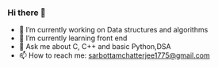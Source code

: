 ### Hi there 👋

- 🔭 I’m currently working on Data structures and algorithms
- 🌱 I’m currently learning front end
- 💬 Ask me about C, C++ and basic Python,DSA
- 📫 How to reach me: sarbottamchatterjee1775@gmail.com
<!--
**import-sarbottam/import-sarbottam** is a ✨ _special_ ✨ repository because its `README.md` (this file) appears on your GitHub profile.

Here are some ideas to get you started:

- 🔭 I’m currently working on ...
- 🌱 I’m currently learning ...
- 👯 I’m looking to collaborate on ...
- 🤔 I’m looking for help with ...
- 💬 Ask me about ...
- 📫 How to reach me: ...
- 😄 Pronouns: ...
- ⚡ Fun fact: ...
-->
